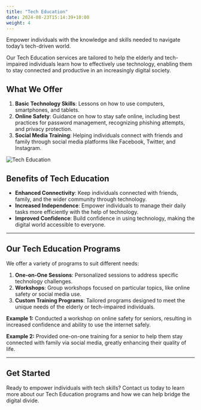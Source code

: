```yaml
---
title: "Tech Education"
date: 2024-08-23T15:14:39+10:00
weight: 4
---
```


Empower individuals with the knowledge and skills needed to navigate today’s tech-driven world.
<!--more-->

Our Tech Education services are tailored to help the elderly and tech-impaired individuals learn how to effectively use technology, enabling them to stay connected and productive in an increasingly digital society.

## What We Offer

1. **Basic Technology Skills**: Lessons on how to use computers, smartphones, and tablets.
2. **Online Safety**: Guidance on how to stay safe online, including best practices for password management, recognizing phishing attempts, and privacy protection.
3. **Social Media Training**: Helping individuals connect with friends and family through social media platforms like Facebook, Twitter, and Instagram.

![Tech Education](/images/tech-education.jpg)

## Benefits of Tech Education

- **Enhanced Connectivity**: Keep individuals connected with friends, family, and the wider community through technology.
- **Increased Independence**: Empower individuals to manage their daily tasks more efficiently with the help of technology.
- **Improved Confidence**: Build confidence in using technology, making the digital world accessible to everyone.

---

## Our Tech Education Programs

We offer a variety of programs to suit different needs:

1. **One-on-One Sessions**: Personalized sessions to address specific technology challenges.
2. **Workshops**: Group workshops focused on particular topics, like online safety or social media use.
3. **Custom Training Programs**: Tailored programs designed to meet the unique needs of the elderly or tech-impaired individuals.

**Example 1:** Conducted a workshop on online safety for seniors, resulting in increased confidence and ability to use the internet safely.

**Example 2:** Provided one-on-one training for a senior to help them stay connected with family via social media, greatly enhancing their quality of life.

---

## Get Started

Ready to empower individuals with tech skills? Contact us today to learn more about our Tech Education programs and how we can help bridge the digital divide.
